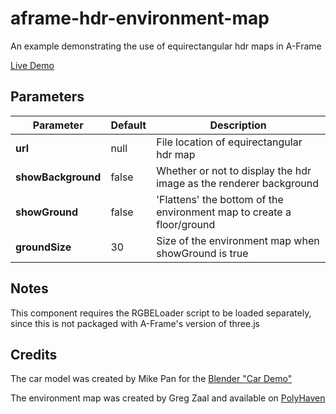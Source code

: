 # aframe-hdr-environment-map
An example demonstrating the use of equirectangular hdr maps in A-Frame

[Live Demo](https://mwbeene.github.io/aframe-hdr-environment-map/)

## Parameters

| Parameter   | Default | Description |
|-------------|---------|-------------|
| **url**  | null | File location of equirectangular hdr map |
| **showBackground** | false | Whether or not to display the hdr image as the renderer background |
| **showGround** | false | 'Flattens' the bottom of the environment map to create a floor/ground |
| **groundSize** | 30 | Size of the environment map when showGround is true

## Notes

This component requires the RGBELoader script to be loaded separately, since this is not packaged with A-Frame's version of three.js

## Credits

The car model was created by Mike Pan for the [Blender "Car Demo"](https://www.blender.org/download/demo-files/)

The environment map was created by Greg Zaal and available on [PolyHaven](https://polyhaven.com/a/venice_sunset)

